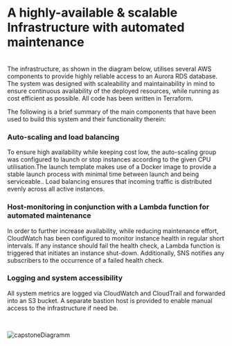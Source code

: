 # A highly-available & scalable Infrastructure with automated maintenance

<br>
The infrastructure, as shown in the diagram below, utilises several AWS components to provide highly 
reliable access to an Aurora RDS database. The system was designed with scaleability and maintainability 
in mind to ensure continuous availability of the deployed resources, while running as cost efficient as 
possible. All code has been written in Terraform.

<br>

The following is a brief summary of the main components that have been used to build this system and
their functionality therein:
<br>

### Auto-scaling and load balancing

To ensure high availability while keeping cost low, the auto-scaling group was configured to launch or stop
instances according to the given CPU utilisation.The launch template makes use of a Docker image to 
provide a stable launch process with minimal time between launch and being serviceable.. Load balancing 
ensures that incoming traffic is distributed evenly across all active instances. 
<br>

### Host-monitoring in conjunction with a Lambda function for automated maintenance
In order to further increase availability, while reducing maintenance effort, CloudWatch has been configured
to monitor instance health in regular short intervals. If any instance should fail the health check, a Lambda
function is triggered that initiates an instance shut-down. Additionally, SNS notifies any subscribers to the 
occurrence of a failed health check. 
<br>

### Logging and system accessibility
All system metrics are logged via CloudWatch and CloudTrail and forwarded into an S3 bucket. A separate
bastion host is provided to enable manual access to the infrastructure if need be. 

<br> 

![capstoneDiagramm](https://github.com/Jan0770/capstoneProject/assets/101402107/58194299-5ed7-44ab-892a-3e5c5bd7bfbf)
